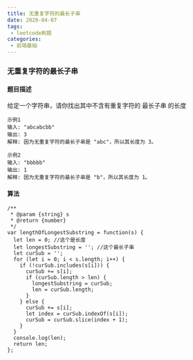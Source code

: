 ```yaml
---
title: 无重复字符的最长子串
date: 2020-04-07
tags:
 - leetcode刷题
categories:
 - 前端基础
---
```


### 无重复字符的最长子串

#### 题目描述

给定一个字符串，请你找出其中不含有重复字符的 最长子串 的长度

    示例1 
    输入: "abcabcbb"
    输出: 3 
    解释: 因为无重复字符的最长子串是 "abc"，所以其长度为 3。

    示例2
    输入: "bbbbb"
    输出: 1
    解释: 因为无重复字符的最长子串是 "b"，所以其长度为 1。


#### 算法

    /**
     * @param {string} s
     * @return {number}
     */
    var lengthOfLongestSubstring = function(s) {
      let len = 0; //这个是长度
      let longestSubstring = ''; //这个最长子串
      let curSub = '';
      for (let i = 0; i < s.length; i++) {
        if (!curSub.includes(s[i])) {
          curSub += s[i];
          if (curSub.length > len) {
            longestSubstring = curSub;
            len = curSub.length;
          }
        } else {
          curSub += s[i];
          let index = curSub.indexOf(s[i]);
          curSub = curSub.slice(index + 1);
        }
      }
      console.log(len);
      return len;
    };